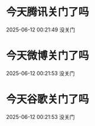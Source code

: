 # 今天腾讯关门了吗

2025-06-12 00:21:49 没关门

# 今天微博关门了吗

2025-06-12 00:21:53 没关门

# 今天谷歌关门了吗

2025-06-12 00:21:53 没关门

